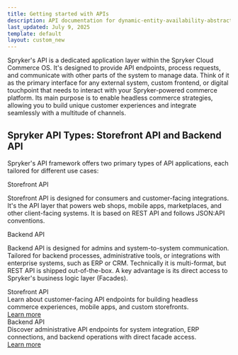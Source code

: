 ```yaml
---
title: Getting started with APIs
description: API documentation for dynamic-entity-availability-abstracts.
last_updated: July 9, 2025
template: default
layout: custom_new
---
```


<div class="content_box">

Spryker's API is a dedicated application layer within the Spryker Cloud Commerce OS. It's designed to provide API endpoints, process requests, and communicate with other parts of the system to manage data.  Think of it as the primary interface for any external system, custom frontend, or digital touchpoint that needs to interact with your Spryker-powered commerce platform.  Its main purpose is to enable headless commerce strategies, allowing you to build unique customer experiences and integrate seamlessly with a multitude of channels.

</div>

## Spryker API Types: Storefront API and Backend API

Spryker's API framework offers two primary types of API applications, each tailored for different use cases:

<div class="grid_container">
  <div class="content_card">
    <div class="content_column">
      <div class="content_icon">
      </div>
    </div>
    <div class="content_column">
      <p class="content_title">Storefront API</p>
      <p class="content_text">Storefront API is designed for consumers and customer-facing integrations. It's the API layer that powers web shops, mobile apps, marketplaces, and other client-facing systems. It is based on REST API and follows JSON:API conventions.</p>
    </div>
  </div>
  <div class="content_card">
    <div class="content_column">
      <div class="content_icon">
      </div>
    </div>
    <div class="content_column">
      <p class="content_title">Backend API</p>
      <p class="content_text">Backend API is designed for admins and system-to-system communication. Tailored for backend processes, administrative tools, or integrations with enterprise systems, such as ERP or CRM. Technically it is multi-format, but REST API is shipped out-of-the-box. A key advantage is its direct access to Spryker's business logic layer (Facades).</p>
    </div>
  </div>
</div>

<div class="cst_cards_2">
  <div class="cst_card">
    <div class="cst_card_title">Storefront API</div>
    <div class="cst_card_desc">Learn about customer-facing API endpoints for building headless commerce experiences, mobile apps, and custom storefronts.</div>
    <a class="cst_card_button" href="/docs/integrations/spryker-glue-api/storefront-api/storefront-api.html">Learn more</a>
  </div>
  <div class="cst_card">
    <div class="cst_card_title">Backend API</div>
    <div class="cst_card_desc">Discover administrative API endpoints for system integration, ERP connections, and backend operations with direct facade access.</div>
    <a class="cst_card_button" href="/docs/integrations/spryker-glue-api/backend-api/backend-api.html">Learn more</a>
  </div>
</div>

